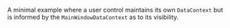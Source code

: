 A minimal example where a user control maintains its own `DataContext` but is informed by the `MainWindowDataContext` as to its visibility.